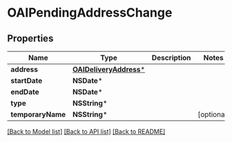 # OAIPendingAddressChange

## Properties
Name | Type | Description | Notes
------------ | ------------- | ------------- | -------------
**address** | [**OAIDeliveryAddress***](OAIDeliveryAddress.md) |  | 
**startDate** | **NSDate*** |  | 
**endDate** | **NSDate*** |  | 
**type** | **NSString*** |  | 
**temporaryName** | **NSString*** |  | [optional] 

[[Back to Model list]](../README.md#documentation-for-models) [[Back to API list]](../README.md#documentation-for-api-endpoints) [[Back to README]](../README.md)


